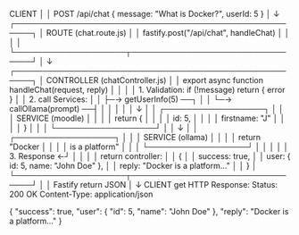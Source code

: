 CLIENT
  │
  │ POST /api/chat { message: "What is Docker?", userId: 5 }
  │
  ↓
┌─────────────────────────────────────────────────────┐
│ ROUTE (chat.route.js)                               │
│ fastify.post("/api/chat", handleChat)               │
│                                                     │       │
└────────────────────┬────────────────────────────────┘
                     │
                     ↓
┌─────────────────────────────────────────────────────┐
│ CONTROLLER (chatController.js)                      │
│ export async function handleChat(request, reply)    │
│                                                     │
│ 1. Validation: if (!message) return { error }       │
│ 2. call Services:                                  │
│    ├─→ getUserInfo(5)    ──┐                        │
│    └─→ callOllama(prompt) ──┤                       │
│                            │                        │
│                            ↓                        │
│                     ┌──────────────────┐            │
│                     │ SERVICE (moodle) │            │
│                     │ return {         │            │
│                     │   id: 5,         │            │
│                     │   firstname: "J" │            │
│                     │ }                │            │
│                     └──────────────────┘            │
│                            ↓                        │
│                     ┌──────────────────┐            │
│                     │ SERVICE (ollama) │            │
│                     │ return "Docker   │            │
│                     │   is a platform" │            │
│                     └──────────────────┘            │
│                            │                        │
│ 3. Response               ←┘                        │
│                                                     │
│ return controller:                                  │
│ {                                                   │
│   success: true,                                    │
│   user: { id: 5, name: "John Doe" },                │
│   reply: "Docker is a platform..."                  │
│ }                                                   │
└────────────────────┬────────────────────────────────┘
                     │
                     │ Fastify return JSON
                     │
                     ↓
CLIENT get HTTP Response:
Status: 200 OK
Content-Type: application/json

{
  "success": true,
  "user": { "id": 5, "name": "John Doe" },
  "reply": "Docker is a platform..."
}